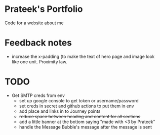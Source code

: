 # Prateek's Portfolio
Code for a website about me

# Feedback notes
- increase the x-padding (to make the text of hero page and image look like one unit. Proximity law.

# TODO
- Get SMTP creds from env
  - set up google console to get token or username/password
  - set creds in secret and github actions to put them in env
  - add place and links in to Journey points
  -  <s>reduce space between heading and content for all sections</s>
  - add a little banner at the bottom saying "made with <3 by Prateek"
  - handle the Message Bubble's message after the message is sent